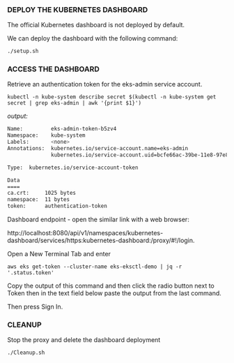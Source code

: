 ### DEPLOY THE KUBERNETES DASHBOARD

The official Kubernetes dashboard is not deployed by default.

We can deploy the dashboard with the following command:

```bash
./setup.sh
```

### ACCESS THE DASHBOARD

Retrieve an authentication token for the eks-admin service account.

`kubectl -n kube-system describe secret $(kubectl -n kube-system get secret | grep eks-admin | awk '{print $1}')`

*output:*

```bash
Name:         eks-admin-token-b5zv4
Namespace:    kube-system
Labels:       <none>
Annotations:  kubernetes.io/service-account.name=eks-admin
              kubernetes.io/service-account.uid=bcfe66ac-39be-11e8-97e8-026dce96b6e8

Type:  kubernetes.io/service-account-token

Data
====
ca.crt:     1025 bytes
namespace:  11 bytes
token:      authentication-token
```

Dashboard endpoint - open the similar link with a web browser: 

http://localhost:8080/api/v1/namespaces/kubernetes-dashboard/services/https:kubernetes-dashboard:/proxy/#!/login.


Open a New Terminal Tab and enter

`aws eks get-token --cluster-name eks-eksctl-demo | jq -r '.status.token'`

Copy the output of this command and then click the radio button next to Token 
then in the text field below paste the output from the last command.

Then press Sign In.



### CLEANUP
Stop the proxy and delete the dashboard deployment

```bash
./Cleanup.sh
```